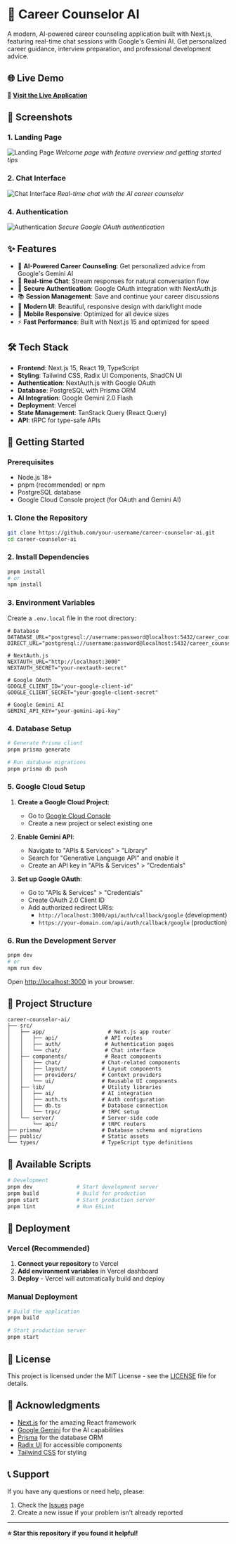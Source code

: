 # 🚀 Career Counselor AI

A modern, AI-powered career counseling application built with Next.js, featuring real-time chat sessions with Google's Gemini AI. Get personalized career guidance, interview preparation, and professional development advice.

## 🌐 Live Demo

**🔗 [Visit the Live Application](https://my-career-counselor-ai.vercel.app/)**

## 📸 Screenshots

### 1. Landing Page

![Landing Page](./screenshots/landing-page.png)
_Welcome page with feature overview and getting started tips_

### 2. Chat Interface

![Chat Interface](./screenshots/chat-interface.png)
_Real-time chat with the AI career counselor_

### 4. Authentication

![Authentication](./screenshots/authentication.png)
_Secure Google OAuth authentication_

## ✨ Features

- 🤖 **AI-Powered Career Counseling**: Get personalized advice from Google's Gemini AI
- 💬 **Real-time Chat**: Stream responses for natural conversation flow
- 🔐 **Secure Authentication**: Google OAuth integration with NextAuth.js
- 📚 **Session Management**: Save and continue your career discussions
- 🎨 **Modern UI**: Beautiful, responsive design with dark/light mode
- 📱 **Mobile Responsive**: Optimized for all device sizes
- ⚡ **Fast Performance**: Built with Next.js 15 and optimized for speed

## 🛠️ Tech Stack

- **Frontend**: Next.js 15, React 19, TypeScript
- **Styling**: Tailwind CSS, Radix UI Components, ShadCN UI
- **Authentication**: NextAuth.js with Google OAuth
- **Database**: PostgreSQL with Prisma ORM
- **AI Integration**: Google Gemini 2.0 Flash
- **Deployment**: Vercel
- **State Management**: TanStack Query (React Query)
- **API**: tRPC for type-safe APIs

## 🚀 Getting Started

### Prerequisites

- Node.js 18+
- pnpm (recommended) or npm
- PostgreSQL database
- Google Cloud Console project (for OAuth and Gemini AI)

### 1. Clone the Repository

```bash
git clone https://github.com/your-username/career-counselor-ai.git
cd career-counselor-ai
```

### 2. Install Dependencies

```bash
pnpm install
# or
npm install
```

### 3. Environment Variables

Create a `.env.local` file in the root directory:

```env
# Database
DATABASE_URL="postgresql://username:password@localhost:5432/career_counselor_ai"
DIRECT_URL="postgresql://username:password@localhost:5432/career_counselor_ai"

# NextAuth.js
NEXTAUTH_URL="http://localhost:3000"
NEXTAUTH_SECRET="your-nextauth-secret"

# Google OAuth
GOOGLE_CLIENT_ID="your-google-client-id"
GOOGLE_CLIENT_SECRET="your-google-client-secret"

# Google Gemini AI
GEMINI_API_KEY="your-gemini-api-key"
```

### 4. Database Setup

```bash
# Generate Prisma client
pnpm prisma generate

# Run database migrations
pnpm prisma db push

```

### 5. Google Cloud Setup

1. **Create a Google Cloud Project**:

   - Go to [Google Cloud Console](https://console.cloud.google.com/)
   - Create a new project or select existing one

2. **Enable Gemini API**:

   - Navigate to "APIs & Services" > "Library"
   - Search for "Generative Language API" and enable it
   - Create an API key in "APIs & Services" > "Credentials"

3. **Set up Google OAuth**:
   - Go to "APIs & Services" > "Credentials"
   - Create OAuth 2.0 Client ID
   - Add authorized redirect URIs:
     - `http://localhost:3000/api/auth/callback/google` (development)
     - `https://your-domain.com/api/auth/callback/google` (production)

### 6. Run the Development Server

```bash
pnpm dev
# or
npm run dev
```

Open [http://localhost:3000](http://localhost:3000) in your browser.

## 📁 Project Structure

```
career-counselor-ai/
├── src/
│   ├── app/                    # Next.js app router
│   │   ├── api/               # API routes
│   │   ├── auth/              # Authentication pages
│   │   └── chat/              # Chat interface
│   ├── components/            # React components
│   │   ├── chat/             # Chat-related components
│   │   ├── layout/           # Layout components
│   │   ├── providers/        # Context providers
│   │   └── ui/               # Reusable UI components
│   ├── lib/                  # Utility libraries
│   │   ├── ai/               # AI integration
│   │   ├── auth.ts           # Auth configuration
│   │   ├── db.ts             # Database connection
│   │   └── trpc/             # tRPC setup
│   └── server/               # Server-side code
│       └── api/              # tRPC routers
├── prisma/                   # Database schema and migrations
├── public/                   # Static assets
└── types/                    # TypeScript type definitions
```

## 🔧 Available Scripts

```bash
# Development
pnpm dev              # Start development server
pnpm build            # Build for production
pnpm start            # Start production server
pnpm lint             # Run ESLint
```

## 🚀 Deployment

### Vercel (Recommended)

1. **Connect your repository** to Vercel
2. **Add environment variables** in Vercel dashboard
3. **Deploy** - Vercel will automatically build and deploy

### Manual Deployment

```bash
# Build the application
pnpm build

# Start production server
pnpm start

```

## 📝 License

This project is licensed under the MIT License - see the [LICENSE](LICENSE) file for details.

## 🙏 Acknowledgments

- [Next.js](https://nextjs.org/) for the amazing React framework
- [Google Gemini](https://ai.google.dev/) for the AI capabilities
- [Prisma](https://prisma.io/) for the database ORM
- [Radix UI](https://www.radix-ui.com/) for accessible components
- [Tailwind CSS](https://tailwindcss.com/) for styling

## 📞 Support

If you have any questions or need help, please:

1. Check the [Issues](https://github.com/your-username/career-counselor-ai/issues) page
2. Create a new issue if your problem isn't already reported

---

**⭐ Star this repository if you found it helpful!**
